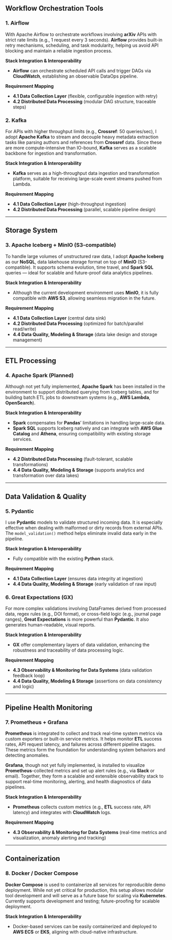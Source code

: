 ## **Workflow Orchestration Tools**

### **1. Airflow**

With Apache Airflow to orchestrate workflows involving **arXiv** APIs with strict rate limits (e.g., 1 request every 3 seconds). **Airflow** provides built-in retry mechanisms, scheduling, and task modularity, helping us avoid API blocking and maintain a reliable ingestion process.

**Stack Integration & Interoperability**

- **Airflow** can orchestrate scheduled API calls and trigger DAGs via **CloudWatch**, establishing an observable DataOps pipeline.

**Requirement Mapping**

- **4.1 Data Collection Layer** (flexible, configurable ingestion with retry)
- **4.2 Distributed Data Processing** (modular DAG structure, traceable steps)

### 2. **Kafka**

For APIs with higher throughput limits (e.g., **Crossref**: 50 queries/sec), I adopt **Apache Kafka** to stream and decouple heavy metadata extraction tasks like parsing authors and references from **Crossref** data. Since these are more compute-intensive than IO-bound, **Kafka** serves as a scalable backbone for ingestion and transformation.

**Stack Integration & Interoperability**

- **Kafka** serves as a high-throughput data ingestion and transformation platform, suitable for receiving large-scale event streams pushed from Lambda.

**Requirement Mapping**

- **4.1 Data Collection Layer** (high-throughput ingestion)
- **4.2 Distributed Data Processing** (parallel, scalable pipeline design)

---

## **Storage System**

### 3. **Apache Iceberg + MinIO (S3-compatible)**

To handle large volumes of unstructured raw data, I adopt **Apache Iceberg** as our **NoSQL**, data lakehouse storage format on top of **MinIO** (S3-compatible). It supports schema evolution, time travel, and **Spark SQL** queries — ideal for scalable and future-proof data analytics pipelines.

**Stack Integration & Interoperability**

- Although the current development environment uses **MinIO**, it is fully compatible with **AWS S3**, allowing seamless migration in the future.

**Requirement Mapping**

- **4.1 Data Collection Layer** (central data sink)
- **4.2 Distributed Data Processing** (optimized for batch/parallel read/write)
- **4.4 Data Quality, Modeling & Storage** (data lake design and storage management)

---

## **ETL Processing**

### 4. **Apache Spark** (Planned)

Although not yet fully implemented, **Apache Spark** has been installed in the environment to support distributed querying from Iceberg tables, and for building batch ETL jobs to downstream systems (e.g., **AWS Lambda**, **OpenSearch**).

**Stack Integration & Interoperability**

- **Spark** compensates for **Pandas**’ limitations in handling large-scale data.
- **Spark SQL** supports Iceberg natively and can integrate with **AWS Glue Catalog** and **Athena**, ensuring compatibility with existing storage services.

**Requirement Mapping**

- **4.2 Distributed Data Processing** (fault-tolerant, scalable transformations)
- **4.4 Data Quality, Modeling & Storage** (supports analytics and transformation over data lakes)

---

## **Data Validation & Quality**

### 5. **Pydantic**

I use **Pydantic** models to validate structured incoming data. It is especially effective when dealing with malformed or dirty records from external APIs. The `model_validation()` method helps eliminate invalid data early in the pipeline.

**Stack Integration & Interoperability**

- Fully compatible with the existing **Python** stack.

**Requirement Mapping**

- **4.1 Data Collection Layer** (ensures data integrity at ingestion)
- **4.4 Data Quality, Modeling & Storage** (early validation of raw input)

### 6. **Great Expectations (GX)**

For more complex validations involving DataFrames derived from processed data, regex rules (e.g., DOI format), or cross-field logic (e.g., journal page ranges), **Great Expectations** is more powerful than **Pydantic**. It also generates human-readable, visual reports.

**Stack Integration & Interoperability**

- **GX** offer complementary layers of data validation, enhancing the robustness and traceability of data processing logic.

**Requirement Mapping**

- **4.3 Observability & Monitoring for Data Systems** (data validation feedback loop)
- **4.4 Data Quality, Modeling & Storage** (assertions on data consistency and logic)

---

## **Pipeline Health Monitoring**

### 7. **Prometheus + Grafana**

**Prometheus** is integrated to collect and track real-time system metrics via custom exporters or built-in service metrics. It helps monitor **ETL** success rates, API request latency, and failures across different pipeline stages. These metrics form the foundation for understanding system behaviors and detecting anomalies.

**Grafana**, though not yet fully implemented, is installed to visualize **Prometheus**-collected metrics and set up alert rules (e.g., via **Slack** or email). Together, they form a scalable and extensible observability stack to support real-time monitoring, alerting, and health diagnostics of data pipelines.

**Stack Integration & Interoperability**

- **Prometheus** collects custom metrics (e.g., **ETL** success rate, API latency) and integrates with **CloudWatch** logs.

**Requirement Mapping**

- **4.3 Observability & Monitoring for Data Systems** (real-time metrics and visualization, anomaly alerting and tracking)

---

## **Containerization**

### 8. **Docker / Docker Compose**

**Docker Compose** is used to containerize all services for reproducible demo deployment. While not yet critical for production, this setup allows modular tool development and will serve as a future base for scaling via **Kubernetes**. Currently supports development and testing; future-proofing for scalable deployment.

**Stack Integration & Interoperability**

- Docker-based services can be easily containerized and deployed to **AWS ECS** or **EKS**, aligning with cloud-native infrastructure.
